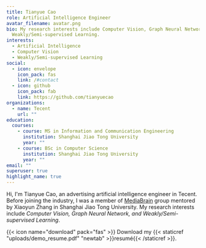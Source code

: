 ```yaml
---
title: Tianyue Cao
role: Artificial Intelligence Engineer
avatar_filename: avatar.png
bio: My research interests include Computer Vision, Graph Neural Network,
  Weakly/Semi-supervised Learning.
interests:
  - Artificial Intelligence
  - Computer Vision
  - Weakly/Semi-supervised Learning
social:
  - icon: envelope
    icon_pack: fas
    link: /#contact
  - icon: github
    icon_pack: fab
    link: https://github.com/tianyuecao
organizations:
  - name: Tecent
    url: ""
education:
  courses:
    - course: MS in Information and Communication Engineering
      institution: Shanghai Jiao Tong University
      year: ""
    - course: BSc in Computer Science
      institution: Shanghai Jiao Tong University
      year: ""
email: ""
superuser: true
highlight_name: true
---
```

Hi, I'm Tianyue Cao, an advertising artificial intelligence engineer in Tecent. Before joining the industry, I was a member of [MediaBrain](https://mediabrain.sjtu.edu.cn/) group mentored by Xiaoyun Zhang in Shanghai Jiao Tong University. My research interests include *Computer Vision, Graph Neural Network, and Weakly/Semi-supervised Learning*.

{{< icon name="download" pack="fas" >}} Download my {{< staticref "uploads/demo_resume.pdf" "newtab" >}}resumé{{< /staticref >}}.